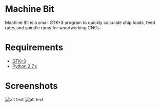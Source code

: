 # Machine Bit	

Machine Bit is a small GTK+3 program to quickly calculate chip loads, feed rates and spindle rpms for woodworking CNCs.

# Requirements
* [GTK+3](http://www.gtk.org/download/)
* [Python 2.7.x](https://www.python.org/download/releases/2.7.6/)

# Screenshots
![alt text](https://github.com/scperkins/machine-bit/screenshot1.png "Screenshot 1")
![alt text](https://github.com/scperkins/machine-bit/screenshot2.png "Screenshot 2")





